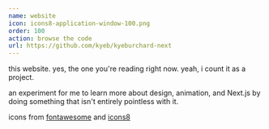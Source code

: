 ```yaml
---
name: website
icon: icons8-application-window-100.png
order: 100
action: browse the code
url: https://github.com/kyeb/kyeburchard-next
---
```


this website. yes, the one you're reading right now. yeah, i count it as a
project.

an experiment for me to learn more about design, animation, and Next.js
by doing something that isn't entirely pointless with it.

icons from [fontawesome](https://fontawesome.com/) and [icons8](https://icons8.com)
